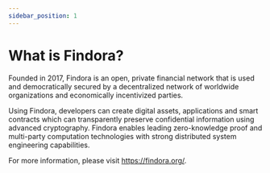 ```yaml
---
sidebar_position: 1
---
```


# What is Findora?

Founded in 2017, Findora is an open, private financial network that is used and democratically secured by a decentralized network of worldwide organizations and economically incentivized parties. 

Using Findora, developers can create digital assets, applications and smart contracts which can transparently preserve confidential information using advanced cryptography. Findora enables leading zero-knowledge proof and multi-party computation technologies with strong distributed system engineering capabilities.

For more information, please visit https://findora.org/.
